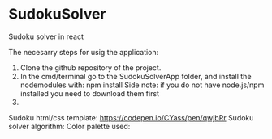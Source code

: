 # SudokuSolver
Sudoku solver in react

The necesarry steps for usig the application:
1. Clone the github repository of the project.
2. In the cmd/terminal go to the SudokuSolverApp folder, and install the nodemodules with: npm install
Side note: if you do not have node.js/npm installed you need to download them first
3. 
Sudoku html/css template: https://codepen.io/CYass/pen/qwjbRr
Sudoku solver algorithm:
Color palette used:
